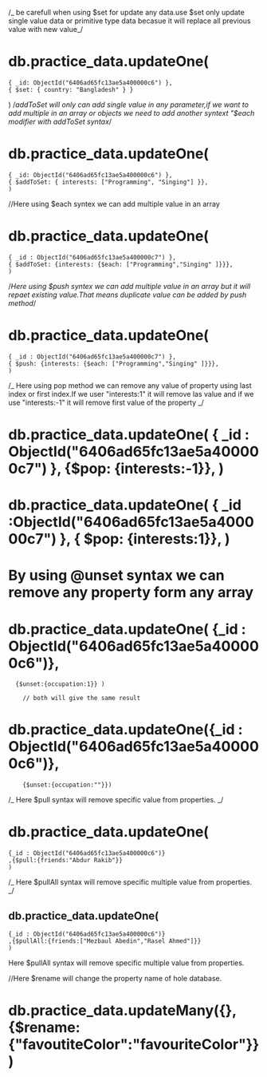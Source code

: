/_ be carefull when using $set for update any data.use $set only update single
value data or primitive type data becasue it will replace all previous value
with new value_/

# db.practice_data.updateOne(

    { _id: ObjectId("6406ad65fc13ae5a400000c6") },
    { $set: { country: "Bangladesh" } }

) /_addToSet will only can add single value in any parameter,if we want to add
multiple in an array or objects we need to add another syntext "$each modifier
with addToSet syntax_/

# db.practice_data.updateOne(

    { _id: ObjectId("6406ad65fc13ae5a400000c6") },
    { $addToSet: { interests: ["Programming", "Singing"] }},
    )

//Here using $each syntex we can add multiple value in an array

# db.practice_data.updateOne(

    { _id : ObjectId("6406ad65fc13ae5a400000c7") },
    { $addToSet: {interests: {$each: ["Programming","Singing" ]}}},
    )

/_Here using $push syntex we can add multiple value in an array but it will
repaet existing value.That means duplicate value can be added by push method_/

# db.practice_data.updateOne(

    { _id : ObjectId("6406ad65fc13ae5a400000c7") },
    { $push: {interests: {$each: ["Programming","Singing" ]}}},
    )

/_ Here using pop method we can remove any value of property using last index or
first index.If we user "interests:1" it will remove las value and if we use
"interests:-1" it will remove first value of the property _/

# db.practice_data.updateOne( { \_id : ObjectId("6406ad65fc13ae5a400000c7") }, {$pop: {interests:-1}}, )

# db.practice_data.updateOne( { \_id :ObjectId("6406ad65fc13ae5a400000c7") }, { $pop: {interests:1}}, )

# By using @unset syntax we can remove any property form any array

# db.practice_data.updateOne( {\_id : ObjectId("6406ad65fc13ae5a400000c6")},

      {$unset:{occupation:1}} )

        // both will give the same result

# db.practice_data.updateOne({\_id : ObjectId("6406ad65fc13ae5a400000c6")},

        {$unset:{occupation:""}})

/_ Here $pull syntax will remove specific value from properties. _/

# db.practice_data.updateOne(

    {_id : ObjectId("6406ad65fc13ae5a400000c6")}
    ,{$pull:{friends:"Abdur Rakib"}}
    )

/_ Here $pullAll syntax will remove specific multiple value from properties. _/

## db.practice_data.updateOne(

    {_id : ObjectId("6406ad65fc13ae5a400000c6")}
    ,{$pullAll:{friends:["Mezbaul Abedin","Rasel Ahmed"]}}
    )

Here $pullAll syntax will remove specific multiple value from properties.

//Here $rename will change the property name of hole database.

# db.practice_data.updateMany({},{$rename: {"favoutiteColor":"favouriteColor"}})
